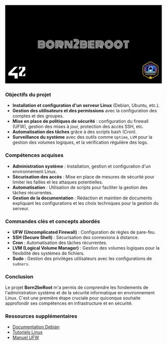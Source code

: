 <picture>
<img alt="Entete du depot born2beroot." src="https://github.com/Paype67210/Born2BeRoot_42_Mulhouse/blob/main/Tools/cover-born2beroot.png">
</picture>

### Objectifs du projet

- **Installation et configuration d'un serveur Linux** (Debian, Ubuntu, etc.).
- **Gestion des utilisateurs et des permissions** avec la configuration des comptes et des groupes.
- **Mise en place de politiques de sécurité** : configuration du firewall (UFW), gestion des mises à jour, protection des accès SSH, etc.
- **Automatisation des tâches** grâce à des scripts bash (Cron).
- **Surveillance du système** avec des outils comme `Uptime`, `LVM` pour la gestion des volumes logiques, et la vérification régulière des logs.

### Compétences acquises

- **Administration système** : Installation, gestion et configuration d'un environnement Linux.
- **Sécurisation des accès** : Mise en place de mesures de sécurité pour limiter les failles et les attaques potentielles.
- **Automatisation** : Utilisation de scripts pour faciliter la gestion des tâches récurrentes.
- **Gestion de la documentation** : Rédaction et maintien de documents expliquant les configurations et les choix techniques pour la gestion du serveur.

### Commandes clés et concepts abordés

- **UFW (Uncomplicated Firewall)** : Configuration de règles de pare-feu.
- **SSH (Secure Shell)** : Sécurisation des connexions à distance.
- **Cron** : Automatisation des tâches récurrentes.
- **LVM (Logical Volume Manager)** : Gestion des volumes logiques pour la flexibilité des systèmes de fichiers.
- **Sudo** : Gestion des privilèges utilisateurs avec les configurations de `sudoers`.

### Conclusion

Le projet **Born2beRoot** m'a permis de comprendre les fondements de l'administration système et de la sécurité informatique en environnement Linux. C'est une première étape cruciale pour quiconque souhaite approfondir ses compétences en infrastructure et en sécurité.

### Ressources supplémentaires

- [Documentation Debian](https://www.debian.org/doc/manuals/debian-handbook/)
- [Tutoriels Linux](https://linuxize.com/)
- [Manuel UFW](https://help.ubuntu.com/community/UFW)
